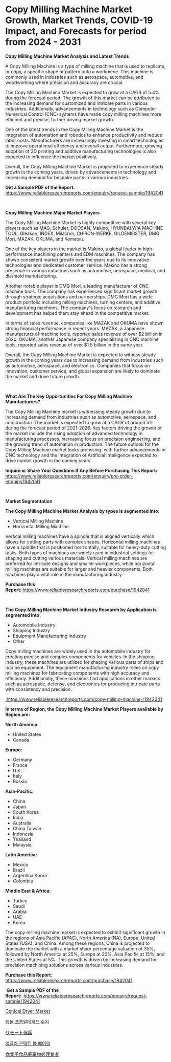<p><h1>Copy Milling Machine Market Growth, Market Trends, COVID-19 Impact, and Forecasts for period from 2024 - 2031</h1></p><p><strong>Copy Milling Machine Market Analysis and Latest Trends</strong></p>
<p><p>A Copy Milling Machine is a type of milling machine that is used to replicate, or copy, a specific shape or pattern onto a workpiece. This machine is commonly used in industries such as aerospace, automotive, and woodworking where precision and accuracy are crucial.</p><p>The Copy Milling Machine Market is expected to grow at a CAGR of 5.4% during the forecast period. The growth of this market can be attributed to the increasing demand for customized and intricate parts in various industries. Additionally, advancements in technology such as Computer Numerical Control (CNC) systems have made copy milling machines more efficient and precise, further driving market growth.</p><p>One of the latest trends in the Copy Milling Machine Market is the integration of automation and robotics to enhance productivity and reduce labor costs. Manufacturers are increasingly investing in smart technologies to improve operational efficiency and overall output. Furthermore, growing adoption of 3D printing and additive manufacturing technologies is also expected to influence the market positively.</p><p>Overall, the Copy Milling Machine Market is projected to experience steady growth in the coming years, driven by advancements in technology and increasing demand for bespoke parts in various industries.</p></p>
<p><strong>Get a Sample PDF of the Report:&nbsp;</strong> <a href="https://www.reliableresearchreports.com/enquiry/request-sample/1942041">https://www.reliableresearchreports.com/enquiry/request-sample/1942041</a></p>
<p>&nbsp;</p>
<p><strong>Copy Milling Machine Major Market Players</strong></p>
<p><p>The Copy Milling Machine Market is highly competitive with several key players such as MAG, Schuler, DOOSAN, Makino, HYUNDAI WIA MACHINE TOOL, Gleason, INDEX, Milacron, CHIRON-WERKE, GILDEMEISTER, DMG Mori, MAZAK, OKUMA, and Komatsu.</p><p>One of the key players in the market is Makino, a global leader in high-performance machining centers and EDM machines. The company has shown consistent market growth over the years due to its innovative technologies and dedicated customer service. Makino has a strong presence in various industries such as automotive, aerospace, medical, and die/mold manufacturing.</p><p>Another notable player is DMG Mori, a leading manufacturer of CNC machine tools. The company has experienced significant market growth through strategic acquisitions and partnerships. DMG Mori has a wide product portfolio including milling machines, turning centers, and additive manufacturing machines. The company's focus on research and development has helped them stay ahead in the competitive market.</p><p>In terms of sales revenue, companies like MAZAK and OKUMA have shown strong financial performance in recent years. MAZAK, a Japanese manufacturer of machine tools, reported sales revenue of over $2 billion in 2020. OKUMA, another Japanese company specializing in CNC machine tools, reported sales revenue of over $1.5 billion in the same year.</p><p>Overall, the Copy Milling Machine Market is expected to witness steady growth in the coming years due to increasing demand from industries such as automotive, aerospace, and electronics. Companies that focus on innovation, customer service, and global expansion are likely to dominate the market and drive future growth.</p></p>
<p>&nbsp;</p>
<p><strong>What Are The Key Opportunities For Copy Milling Machine Manufacturers?</strong></p>
<p><p>The Copy Milling Machine market is witnessing steady growth due to increasing demand from industries such as automotive, aerospace, and construction. The market is expected to grow at a CAGR of around 5% during the forecast period of 2021-2026. Key factors driving the growth of the market include the rising adoption of advanced technology in manufacturing processes, increasing focus on precision engineering, and the growing trend of automation in production. The future outlook for the Copy Milling Machine market looks promising, with further advancements in CNC technology and the integration of Artificial Intelligence expected to drive market growth in the coming years.</p></p>
<p><strong>Inquire or Share Your Questions If Any Before Purchasing This Report:</strong> <a href="https://www.reliableresearchreports.com/enquiry/pre-order-enquiry/1942041">https://www.reliableresearchreports.com/enquiry/pre-order-enquiry/1942041</a></p>
<p>&nbsp;</p>
<p><strong>Market Segmentation</strong></p>
<p><strong>The Copy Milling Machine Market Analysis by types is segmented into:</strong></p>
<p><ul><li>Vertical Milling Machine</li><li>Horizontal Milling Machine</li></ul></p>
<p><p>Vertical milling machines have a spindle that is aligned vertically which allows for cutting parts with complex shapes. Horizontal milling machines have a spindle that is positioned horizontally, suitable for heavy-duty cutting tasks. Both types of machines are widely used in industrial settings for shaping and cutting various materials. Vertical milling machines are preferred for intricate designs and smaller workpieces, while horizontal milling machines are suitable for larger and heavier components. Both machines play a vital role in the manufacturing industry.</p></p>
<p><strong>Purchase this Report:&nbsp;</strong><a href="https://www.reliableresearchreports.com/purchase/1942041">https://www.reliableresearchreports.com/purchase/1942041</a></p>
<p>&nbsp;</p>
<p><strong>The Copy Milling Machine Market Industry Research by Application is segmented into:</strong></p>
<p><ul><li>Automobile Industry</li><li>Shipping Industry</li><li>Equipment Manufacturing Industry</li><li>Other</li></ul></p>
<p><p>Copy milling machines are widely used in the automobile industry for creating precise and complex components for vehicles. In the shipping industry, these machines are utilized for shaping various parts of ships and marine equipment. The equipment manufacturing industry relies on copy milling machines for fabricating components with high accuracy and efficiency. Additionally, these machines find applications in other markets such as aerospace, defense, and electronics for producing intricate parts with consistency and precision.</p></p>
<p><a href="https://www.reliableresearchreports.com/copy-milling-machine-r1942041">&nbsp;https://www.reliableresearchreports.com/copy-milling-machine-r1942041</a></p>
<p><strong>In terms of Region, the Copy Milling Machine Market Players available by Region are:</strong></p>
<p>
    <p> <strong> North America: </strong>
        <ul>
            <li>United States</li>
            <li>Canada</li>
        </ul>
        </p> 
    <p> <strong> Europe: </strong>
        <ul>
            <li>Germany</li>
            <li>France</li>
            <li>U.K.</li>
            <li>Italy</li>
            <li>Russia</li>
        </ul>
        </p> 
    <p> <strong> Asia-Pacific: </strong>
        <ul>
            <li>China</li>
            <li>Japan</li>
            <li>South Korea</li>
            <li>India</li>
            <li>Australia</li>
            <li>China Taiwan</li>
            <li>Indonesia</li>
            <li>Thailand</li>
            <li>Malaysia</li>
        </ul>
        </p> 
    <p> <strong> Latin America: </strong>
        <ul>
            <li>Mexico</li>
            <li>Brazil</li>
            <li>Argentina Korea</li>
            <li>Colombia</li>
        </ul>
        </p> 
    <p> <strong> Middle East & Africa: </strong>
        <ul>
            <li>Turkey</li>
            <li>Saudi</li>
            <li>Arabia</li>
            <li>UAE</li>
            <li>Korea</li>
        </ul>
    </p>
    </p>
<p><p>The copy milling machine market is expected to exhibit significant growth in the regions of Asia Pacific (APAC), North America (NA), Europe, United States (USA), and China. Among these regions, China is projected to dominate the market with a market share percentage valuation of 35%, followed by North America at 25%, Europe at 20%, Asia Pacific at 15%, and the United States at 5%. This growth is driven by increasing demand for precision machining solutions across various industries.</p></p>
<p><strong>Purchase this Report: </strong><a href="https://www.reliableresearchreports.com/purchase/1942041">https://www.reliableresearchreports.com/purchase/1942041</a></p>
<p>&nbsp;<strong>Get a Sample PDF of the Report:&nbsp;&nbsp;</strong><a href="https://www.reliableresearchreports.com/enquiry/request-sample/1942041">https://www.reliableresearchreports.com/enquiry/request-sample/1942041</a></p>
<p><strong></strong></p>
<p><p><a href="https://github.com/okotobwrhuteie/Market-Research-Report-List-2/blob/main/conical-dryer-market.md">Conical Dryer Market</a></p><p><a href="https://medium.com/@juliastanley2022/%ED%8E%98%EB%86%80-%ED%99%94%EC%9D%B4%EB%93%9C%EB%A1%9C%ED%8F%BC-%EC%88%98%EC%A7%80-%EC%8B%9C%EC%9E%A5-%EC%9C%A0%ED%98%95-%EC%9D%91%EC%9A%A9-%EB%B0%8F-%EC%A7%80%EB%A6%AC%EC%97%90-%EB%8C%80%ED%95%9C-%EC%A2%85%ED%95%A9-%ED%8F%89%EA%B0%80-65ba5c802f0a">페놀 포름알데히드 수지</a></p><p><a href="https://medium.com/@raideochran7856/%E3%83%AA%E3%83%A2%E3%83%BC%E3%83%88%E3%83%97%E3%83%AD%E3%83%86%E3%82%AF%E3%82%B7%E3%83%A7%E3%83%B3%E5%B8%82%E5%A0%B4%E3%81%AE%E3%83%A1%E3%83%88%E3%83%AA%E3%82%AF%E3%82%B9%E3%82%92%E8%A7%A3%E8%AA%AD%E3%81%99%E3%82%8B-%E5%B8%82%E5%A0%B4%E3%82%B7%E3%82%A7%E3%82%A2-%E3%83%88%E3%83%AC%E3%83%B3%E3%83%89-%E6%88%90%E9%95%B7%E3%83%91%E3%82%BF%E3%83%BC%E3%83%B3-7fae1d7e9984">リモート保護</a></p><p><a href="https://medium.com/@chasebashirian/%EA%B0%81%EB%8F%84-%EC%A0%91%EC%B4%89-%EB%B3%BC-%EB%B2%A0%EC%96%B4%EB%A7%81-%EC%8B%9C%EC%9E%A5-%EA%B7%9C%EB%AA%A8-%EB%B0%8F-%EC%8B%9C%EC%9E%A5-%EB%8F%99%ED%96%A5-%EC%A0%84%EC%B2%B4-%EC%82%B0%EC%97%85-%EA%B0%9C%EC%9A%94-2024%EB%85%84%EB%B6%80%ED%84%B0-2031%EB%85%84%EA%B9%8C%EC%A7%80-5a9ea7edad75">앵귤러 콘택트 볼 베어링</a></p><p><a href="https://medium.com/@lindrup2/%E5%95%86%E7%94%A8%E9%A3%9F%E5%93%81%E5%BB%83%E6%A3%84%E7%89%A9%E5%87%A6%E7%90%86%E6%A9%9F%E5%B8%82%E5%A0%B4%E3%81%AF-%E5%B8%82%E5%A0%B4%E3%82%B7%E3%82%A7%E3%82%A2-%E3%82%B5%E3%82%A4%E3%82%BA-2031%E5%B9%B4%E3%81%BE%E3%81%A7%E3%81%AE%E4%BA%88%E6%B8%AC%E3%81%AB%E7%84%A6%E7%82%B9%E3%82%92%E5%BD%93%E3%81%A6%E3%81%A6%E3%81%84%E3%81%BE%E3%81%99-93631f54a973">商業用食品廃棄物処理業者</a></p></p>